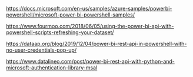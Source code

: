 https://docs.microsoft.com/en-us/samples/azure-samples/powerbi-powershell/microsoft-power-bi-powershell-samples/

https://www.fourmoo.com/2018/06/05/using-the-power-bi-api-with-powershell-scripts-refreshing-your-dataset/

https://dataap.org/blog/2019/12/04/power-bi-rest-api-in-powershell-with-no-user-credentials-pop-up/

https://www.datalineo.com/post/power-bi-rest-api-with-python-and-microsoft-authentication-library-msal

